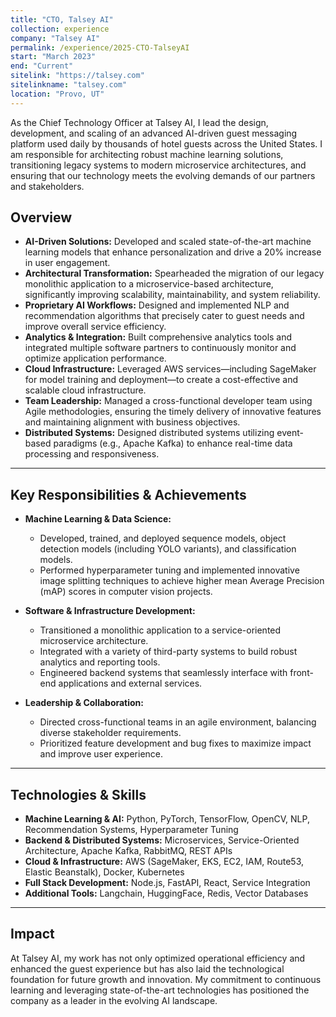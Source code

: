 ```yaml
---
title: "CTO, Talsey AI"
collection: experience
company: "Talsey AI"
permalink: /experience/2025-CTO-TalseyAI
start: "March 2023"
end: "Current"
sitelink: "https://talsey.com"
sitelinkname: "talsey.com"
location: "Provo, UT"
---
```


As the Chief Technology Officer at Talsey AI, I lead the design, development, and scaling of an advanced AI-driven guest messaging platform used daily by thousands of hotel guests across the United States. I am responsible for architecting robust machine learning solutions, transitioning legacy systems to modern microservice architectures, and ensuring that our technology meets the evolving demands of our partners and stakeholders.

## Overview

- **AI-Driven Solutions:** Developed and scaled state-of-the-art machine learning models that enhance personalization and drive a 20% increase in user engagement.
- **Architectural Transformation:** Spearheaded the migration of our legacy monolithic application to a microservice-based architecture, significantly improving scalability, maintainability, and system reliability.
- **Proprietary AI Workflows:** Designed and implemented NLP and recommendation algorithms that precisely cater to guest needs and improve overall service efficiency.
- **Analytics & Integration:** Built comprehensive analytics tools and integrated multiple software partners to continuously monitor and optimize application performance.
- **Cloud Infrastructure:** Leveraged AWS services—including SageMaker for model training and deployment—to create a cost-effective and scalable cloud infrastructure.
- **Team Leadership:** Managed a cross-functional developer team using Agile methodologies, ensuring the timely delivery of innovative features and maintaining alignment with business objectives.
- **Distributed Systems:** Designed distributed systems utilizing event-based paradigms (e.g., Apache Kafka) to enhance real-time data processing and responsiveness.

---

## Key Responsibilities & Achievements

- **Machine Learning & Data Science:**
  - Developed, trained, and deployed sequence models, object detection models (including YOLO variants), and classification models.
  - Performed hyperparameter tuning and implemented innovative image splitting techniques to achieve higher mean Average Precision (mAP) scores in computer vision projects.

- **Software & Infrastructure Development:**
  - Transitioned a monolithic application to a service-oriented microservice architecture.
  - Integrated with a variety of third-party systems to build robust analytics and reporting tools.
  - Engineered backend systems that seamlessly interface with front-end applications and external services.

- **Leadership & Collaboration:**
  - Directed cross-functional teams in an agile environment, balancing diverse stakeholder requirements.
  - Prioritized feature development and bug fixes to maximize impact and improve user experience.

---

## Technologies & Skills

- **Machine Learning & AI:** Python, PyTorch, TensorFlow, OpenCV, NLP, Recommendation Systems, Hyperparameter Tuning  
- **Backend & Distributed Systems:** Microservices, Service-Oriented Architecture, Apache Kafka, RabbitMQ, REST APIs  
- **Cloud & Infrastructure:** AWS (SageMaker, EKS, EC2, IAM, Route53, Elastic Beanstalk), Docker, Kubernetes  
- **Full Stack Development:** Node.js, FastAPI, React, Service Integration  
- **Additional Tools:** Langchain, HuggingFace, Redis, Vector Databases

---

## Impact

At Talsey AI, my work has not only optimized operational efficiency and enhanced the guest experience but has also laid the technological foundation for future growth and innovation. My commitment to continuous learning and leveraging state-of-the-art technologies has positioned the company as a leader in the evolving AI landscape.
